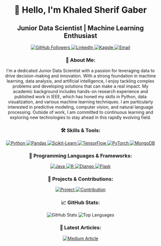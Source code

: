 <h1 align="center">👋 Hello, I'm Khaled Sherif Gaber</h1>
<h2 align="center">Junior Data Scientist | Machine Learning Enthusiast</h2>

<p align="center">
  <a href="https://github.com/khaledsherifgaber1">
    <img src="https://img.shields.io/github/followers/khaledsherifgaber1?label=Follow&style=social" alt="GitHub Followers"/>
  </a>
  <a href="https://www.linkedin.com/in/khaled-sherif-11b2161b7/" target="_blank" rel="noreferrer">
    <img src="https://img.shields.io/badge/LinkedIn-Khaled%20Sherif%20Gaber-blue" alt="LinkedIn"/>
  </a>
  <a href="https://www.kaggle.com/khaledsherif22" target="_blank" rel="noreferrer">
    <img src="https://img.shields.io/badge/Kaggle-Khaled%20Sherif-orange" alt="Kaggle"/>
  </a>
  <a href="mailto:khaled@example.com">
    <img src="https://img.shields.io/badge/Email-khaled@example.com-red" alt="Email"/>
  </a>
</p>

<h3 align="center">📖 About Me:</h3>
<p align="center">
  I'm a dedicated Junior Data Scientist with a passion for leveraging data to drive decision-making and innovation. With a strong foundation in machine learning, data analysis, and artificial intelligence, I enjoy tackling complex problems and developing solutions that can make a real impact. My academic background includes hands-on research experience and published work in IEEE, which has honed my skills in Python, data visualization, and various machine learning techniques. I am particularly interested in predictive modeling, computer vision, and natural language processing. Outside of work, I am committed to continuous learning and exploring new technologies to stay ahead in this rapidly evolving field.
</p>

<h3 align="center">🛠 Skills & Tools:</h3>
<p align="center">
  <a href="https://www.python.org" target="_blank" rel="noreferrer">
    <img src="https://img.shields.io/badge/Python-Programming%20Language-yellow" alt="Python"/>
  </a>
  <a href="https://pandas.pydata.org/" target="_blank" rel="noreferrer">
    <img src="https://img.shields.io/badge/Pandas-Data%20Analysis-blue" alt="Pandas"/>
  </a>
  <a href="https://scikit-learn.org/" target="_blank" rel="noreferrer">
    <img src="https://img.shields.io/badge/Scikit--Learn-Machine%20Learning-green" alt="Scikit-Learn"/>
  </a>
  <a href="https://www.tensorflow.org" target="_blank" rel="noreferrer">
    <img src="https://img.shields.io/badge/TensorFlow-Deep%20Learning-orange" alt="TensorFlow"/>
  </a>
  <a href="https://pytorch.org/" target="_blank" rel="noreferrer">
    <img src="https://img.shields.io/badge/PyTorch-Deep%20Learning-lightblue" alt="PyTorch"/>
  </a>
  <a href="https://www.mongodb.com/" target="_blank" rel="noreferrer">
    <img src="https://img.shields.io/badge/MongoDB-NoSQL%20Database-green" alt="MongoDB"/>
  </a>
</p>

<h3 align="center">🔧 Programming Languages & Frameworks:</h3>
<p align="center">
  <a href="https://www.java.com" target="_blank" rel="noreferrer">
    <img src="https://img.shields.io/badge/Java-Programming%20Language-red" alt="Java"/>
  </a>
  <a href="https://www.r-project.org/" target="_blank" rel="noreferrer">
    <img src="https://img.shields.io/badge/R-Statistical%20Computing-blue" alt="R"/>
  </a>
  <a href="https://www.djangoproject.com/" target="_blank" rel="noreferrer">
    <img src="https://img.shields.io/badge/Django-Web%20Framework-green" alt="Django"/>
  </a>
  <a href="https://flask.palletsprojects.com/" target="_blank" rel="noreferrer">
    <img src="https://img.shields.io/badge/Flask-Web%20Framework-lightgrey" alt="Flask"/>
  </a>
</p>

<h3 align="center">🚀 Projects & Contributions:</h3>
<p align="center">
  <a href="https://github.com/khaledsherifgaber1/your-project-repo">
    <img src="https://img.shields.io/badge/Project%20Name-Your%20Project%20Repo-yellow" alt="Project"/>
  </a>
  <a href="https://github.com/khaledsherifgaber1/another-project-repo">
    <img src="https://img.shields.io/badge/Contribution-Another%20Project-blue" alt="Contribution"/>
  </a>
</p>

<h3 align="center">📈 GitHub Stats:</h3>
<p align="center">
  <img src="https://github-readme-stats.vercel.app/api?username=khaledsherifgaber1&show_icons=true&hide_title=true&count_private=true&include_all_commits=true&theme=radical" alt="GitHub Stats"/>
  <img src="https://github-readme-stats.vercel.app/api/top-langs?username=khaledsherifgaber1&layout=compact&hide_title=true&theme=radical" alt="Top Languages"/>
</p>

<h3 align="center">📝 Latest Articles:</h3>
<p align="center">
  <a href="https://medium.com/@gaberkhaled780/navigating-missing-data-choosing-the-right-imputation-method-for-your-dataset-f38ae0670a3c" target="_blank" rel="noreferrer">
    <img src="https://img.shields.io/badge/Medium-Article%20on%20Imputation%20Methods-orange" alt="Medium Article"/>
  </a>
</p>
